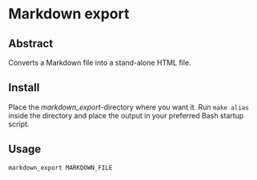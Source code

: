 # Markdown export

## Abstract

Converts a Markdown file into a stand-alone HTML file.

## Install

Place the _markdown\_export_-directory where you want it. Run `make alias` inside the directory and place the output in your preferred Bash startup script.

## Usage

    markdown_export MARKDOWN_FILE

